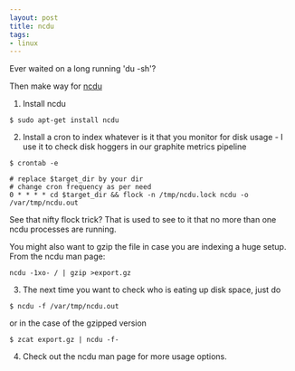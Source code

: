```yaml
---
layout: post
title: ncdu
tags:
- linux
---
```


Ever waited on a long running 'du -sh'?

Then make way for [ncdu](https://dev.yorhel.nl/ncdu)

1. Install ncdu

  ```
  $ sudo apt-get install ncdu
  ```

2. Install a cron to index whatever is it that you monitor for disk usage - I use it to check disk hoggers in our graphite metrics pipeline

  ```
  $ crontab -e

  # replace $target_dir by your dir
  # change cron frequency as per need
  0 * * * * cd $target_dir && flock -n /tmp/ncdu.lock ncdu -o /var/tmp/ncdu.out
  ```

  See that nifty flock trick? That is used to see to it that no more than one ncdu processes are running.

  You might also want to gzip the file in case you are indexing a huge setup. From the ncdu man page:

  ```
  ncdu -1xo- / | gzip >export.gz
  ```

3. The next time you want to check who is eating up disk space, just do

  ```
  $ ncdu -f /var/tmp/ncdu.out
  ```

  or in the case of the gzipped version

  ```
  $ zcat export.gz | ncdu -f-
  ```

4. Check out the ncdu man page for more usage options.
